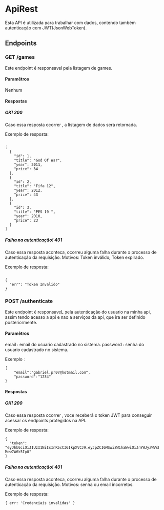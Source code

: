 # ApiRest
Esta API é utilizada para trabalhar com dados, contendo também autenticação com JWT(JsonWebToken).
## Endpoints
### GET /games
Este endpoint é responsavel pela listagem de games.
#### Paramêtros
Nenhum
#### Respostas
##### OK! 200
Caso essa resposta ocorrer , a listagem de  dados será retornada.

Exemplo de resposta:
```

[
  {
    "id": 1,
    "title": "God Of War",
    "year": 2011,
    "price": 34
  },
  {
    "id": 2,
    "title": "Fifa 12",
    "year": 2012,
    "price": 43
  },
  {
    "id": 3,
    "title": "PES 10 ",
    "year": 2010,
    "price": 23
  }
]
```

##### Falha na autenticação! 401
Caso essa resposta aconteca, ocorreu alguma falha durante o processo de autenticação da requisição. Motivos: Token
inválido, Token expirado.

Exemplo de resposta:
```

{
  "err": "Token Invalido"
}
```

### POST /authenticate
Este endpoint é responsaveL pela autenticação do usuario na minha api, assim tendo acesso a api e nao a serviços da api, que ira ser definido posteriormente.
#### Paramêtros
email : email do usuario cadastrado no sistema.
password : senha do usuario cadastrado no sistema.

Exemplo :

```
{
	"email":"gabriel.pr07@hotmail.com",
	"password":"1234"
}
```
#### Respostas
##### OK! 200
Caso essa resposta ocorrer , voce receberá o token JWT para conseguir acessar os endpoints protegidos na API.

Exemplo de resposta:
```
{
  "token": "eyJhbGciOiJIUzI1NiIsInR5cCI6IkpXVCJ9.eyJpZCI6MSwiZW1haWwiOiJnYWJyaWVsLnByMDdAaG90bWFpbC5jb20iLCJpYXQiOjE2MDg0Mjk1NTMsImV4cCI6MTYwODYwMjM1M30.RBLOyZonZU49zxmyRZe0ma5wXUdQUeV-Mew7A6k5Ip0"
}
```

##### Falha na autenticação! 401
Caso essa resposta aconteca, ocorreu alguma falha durante o processo de autenticação da requisição. Motivos: senha ou email incorretos.

Exemplo de resposta:
```
{ err: 'Credenciais invalidas' }

```
